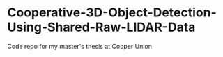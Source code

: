 # Cooperative-3D-Object-Detection-Using-Shared-Raw-LIDAR-Data
Code repo for my master's thesis at Cooper Union
